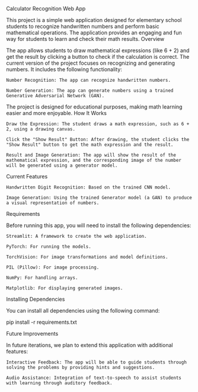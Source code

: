 Calculator Recognition Web App

This project is a simple web application designed for elementary school students to recognize handwritten numbers and perform basic mathematical operations. The application provides an engaging and fun way for students to learn and check their math results.
Overview

The app allows students to draw mathematical expressions (like 6 + 2) and get the result by clicking a button to check if the calculation is correct. The current version of the project focuses on recognizing and generating numbers. It includes the following functionality:

    Number Recognition: The app can recognize handwritten numbers.

    Number Generation: The app can generate numbers using a trained Generative Adversarial Network (GAN).

The project is designed for educational purposes, making math learning easier and more enjoyable.
How It Works

    Draw the Expression: The student draws a math expression, such as 6 + 2, using a drawing canvas.

    Click the "Show Result" Button: After drawing, the student clicks the "Show Result" button to get the math expression and the result.

    Result and Image Generation: The app will show the result of the mathematical expression, and the corresponding image of the number will be generated using a generator model.

Current Features

    Handwritten Digit Recognition: Based on the trained CNN model.

    Image Generation: Using the trained Generator model (a GAN) to produce a visual representation of numbers.

Requirements

Before running this app, you will need to install the following dependencies:

    Streamlit: A framework to create the web application.

    PyTorch: For running the models.

    TorchVision: For image transformations and model definitions.

    PIL (Pillow): For image processing.

    NumPy: For handling arrays.

    Matplotlib: For displaying generated images.

Installing Dependencies

You can install all dependencies using the following command:

pip install -r requirements.txt

Future Improvements

In future iterations, we plan to extend this application with additional features:


    Interactive Feedback: The app will be able to guide students through solving the problems by providing hints and suggestions.

    Audio Assistance: Integration of text-to-speech to assist students with learning through auditory feedback.
    
